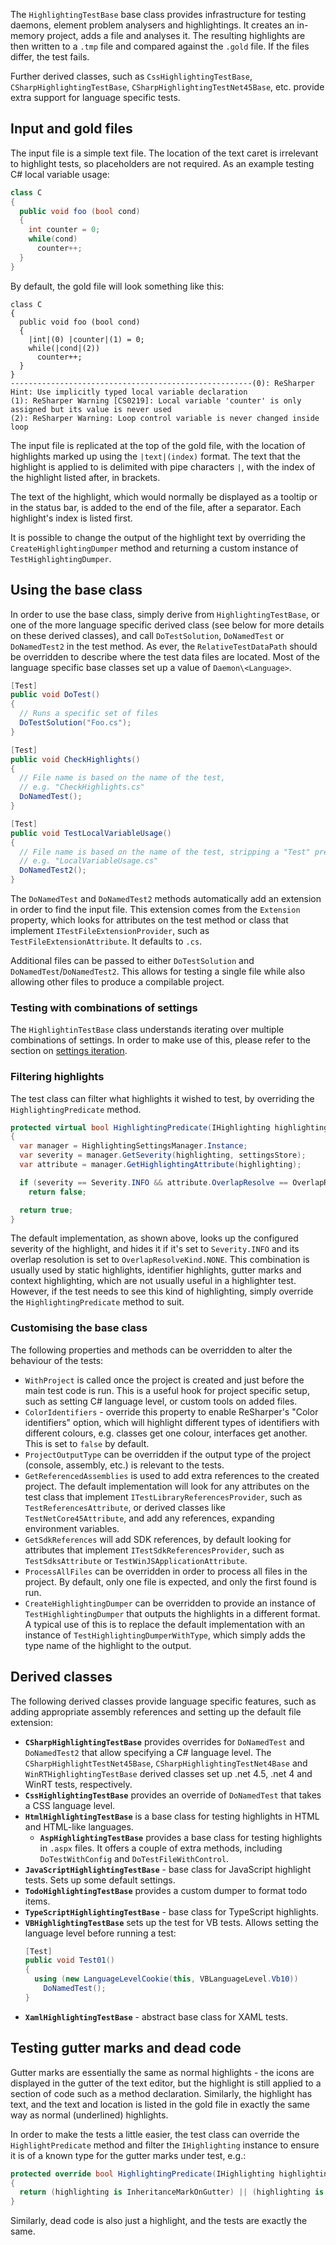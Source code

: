 [//]: # (title: Testing Daemon Stages and Highlights)

The `HighlightingTestBase` base class provides infrastructure for testing daemons, element problem analysers and highlightings. It creates an in-memory project, adds a file and analyses it. The resulting highlights are then written to a `.tmp` file and compared against the `.gold` file. If the files differ, the test fails.

Further derived classes, such as `CssHighlightingTestBase`, `CSharpHighlightingTestBase`, `CSharpHighlightingTestNet45Base`, etc. provide extra support for language specific tests.



## Input and gold files

The input file is a simple text file. The location of the text caret is irrelevant to highlight tests, so placeholders are not required. As an example testing C# local variable usage:

```csharp
class C
{
  public void foo (bool cond)
  {
    int counter = 0;
    while(cond)
      counter++;
  }
}
```

By default, the gold file will look something like this:

```
class C
{
  public void foo (bool cond)
  {
    |int|(0) |counter|(1) = 0;
    while(|cond|(2))
      counter++;
  }
}
------------------------------------------------------(0): ReSharper Hint: Use implicitly typed local variable declaration
(1): ReSharper Warning [CS0219]: Local variable 'counter' is only assigned but its value is never used
(2): ReSharper Warning: Loop control variable is never changed inside loop
```

The input file is replicated at the top of the gold file, with the location of highlights marked up using the `|text|(index)` format. The text that the highlight is applied to is delimited with pipe characters `|`, with the index of the highlight listed after, in brackets.

The text of the highlight, which would normally be displayed as a tooltip or in the status bar, is added to the end of the file, after a separator. Each highlight's index is listed first.

It is possible to change the output of the highlight text by overriding the `CreateHighlightingDumper` method and returning a custom instance of `TestHighlightingDumper`.

## Using the base class

In order to use the base class, simply derive from `HighlightingTestBase`, or one of the more language specific derived class (see below for more details on these derived classes), and call `DoTestSolution`, `DoNamedTest` or `DoNamedTest2` in the test method. As ever, the `RelativeTestDataPath` should be overridden to describe where the test data files are located. Most of the language specific base classes set up a value of `Daemon\<Language>`.

```csharp
[Test]
public void DoTest()
{
  // Runs a specific set of files
  DoTestSolution("Foo.cs");
}

[Test]
public void CheckHighlights()
{
  // File name is based on the name of the test,
  // e.g. "CheckHighlights.cs"
  DoNamedTest();
}

[Test]
public void TestLocalVariableUsage()
{
  // File name is based on the name of the test, stripping a "Test" prefix
  // e.g. "LocalVariableUsage.cs"
  DoNamedTest2();
}
```

The `DoNamedTest` and `DoNamedTest2` methods automatically add an extension in order to find the input file. This extension comes from the `Extension` property, which looks for attributes on the test method or class that implement `ITestFileExtensionProvider`, such as `TestFileExtensionAttribute`. It defaults to `.cs`.

Additional files can be passed to either `DoTestSolution` and `DoNamedTest`/`DoNamedTest2`. This allows for testing a single file while also allowing other files to produce a compilable project.

### Testing with combinations of settings

The `HighlightinTestBase` class understands iterating over multiple combinations of settings. In order to make use of this, please refer to the section on [settings iteration](OptionsIterator.md).

### Filtering highlights

The test class can filter what highlights it wished to test, by overriding the `HighlightingPredicate` method.

```csharp
protected virtual bool HighlightingPredicate(IHighlighting highlighting, IContextBoundSettingsStore settingsStore)
{
  var manager = HighlightingSettingsManager.Instance;
  var severity = manager.GetSeverity(highlighting, settingsStore);
  var attribute = manager.GetHighlightingAttribute(highlighting);

  if (severity == Severity.INFO && attribute.OverlapResolve == OverlapResolveKind.NONE)
    return false;

  return true;
}
```

The default implementation, as shown above, looks up the configured severity of the highlight, and hides it if it's set to `Severity.INFO` and its overlap resolution is set to `OverlapResolveKind.NONE`. This combination is usually used by static highlights, identifier highlights, gutter marks and context highlighting, which are not usually useful in a highlighter test. However, if the test needs to see this kind of highlighting, simply override the `HighlightingPredicate` method to suit.

### Customising the base class

The following properties and methods can be overridden to alter the behaviour of the tests:

* `WithProject` is called once the project is created and just before the main test code is run. This is a useful hook for project specific setup, such as setting C# language level, or custom tools on added files.
* `ColorIdentifiers` - override this property to enable ReSharper's "Color identifiers" option, which will highlight different types of identifiers with different colours, e.g. classes get one colour, interfaces get another. This is set to `false` by default.
* `ProjectOutputType` can be overridden if the output type of the project (console, assembly, etc.) is relevant to the tests.
* `GetReferencedAssemblies` is used to add extra references to the created project. The default implementation will look for any attributes on the test class that implement `ITestLibraryReferencesProvider`, such as `TestReferencesAttribute`, or derived classes like `TestNetCore45Attribute`, and add any references, expanding environment variables.
* `GetSdkReferences` will add SDK references, by default looking for attributes that implement `ITestSdkReferencesProvider`, such as `TestSdksAttribute` or `TestWinJSApplicationAttribute`.
* `ProcessAllFiles` can be overridden in order to process all files in the project. By default, only one file is expected, and only the first found is run.
* `CreateHighlightingDumper` can be overridden to provide an instance of `TestHighlightingDumper` that outputs the highlights in a different format. A typical use of this is to replace the default implementation with an instance of `TestHighlightingDumperWithType`, which simply adds the type name of the highlight to the output.

## Derived classes

The following derived classes provide language specific features, such as adding appropriate assembly references and setting up the default file extension:

* **`CSharpHighlightingTestBase`** provides overrides for `DoNamedTest` and `DoNamedTest2` that allow specifying a C# language level. The `CSharpHighlightTestNet45Base`, `CSharpHighlightingTestNet4Base` and `WinRTHighlightingTestBase` derived classes set up .net 4.5, .net 4 and WinRT tests, respectively.
* **`CssHighlightingTestBase`** provides an override of `DoNamedTest` that takes a CSS language level.
* **`HtmlHighlightingTestBase`** is a base class for testing highlights in HTML and HTML-like languages.
    * **`AspHighlightingTestBase`** provides a base class for testing highlights in `.aspx` files. It offers a couple of extra methods, including `DoTestWithConfig` and `DoTestFileWithControl`.
* **`JavaScriptHighlightingTestBase`** - base class for JavaScript highlight tests. Sets up some default settings.
* **`TodoHighlightingTestBase`** provides a custom dumper to format todo items.
* **`TypeScriptHighlightingTestBase`** - base class for TypeScript highlights.
* **`VBHighlightingTestBase`** sets up the test for VB tests. Allows setting the language level before running a test:
    ```csharp
    [Test]
    public void Test01()
    {
      using (new LanguageLevelCookie(this, VBLanguageLevel.Vb10))
        DoNamedTest();
    }
    ```
* **`XamlHighlightingTestBase`** - abstract base class for XAML tests.

## Testing gutter marks and dead code

Gutter marks are essentially the same as normal highlights - the icons are displayed in the gutter of the text editor, but the highlight is still applied to a section of code such as a method declaration. Similarly, the highlight has text, and the text and location is listed in the gold file in exactly the same way as normal (underlined) highlights.

In order to make the tests a little easier, the test class can override the `HighlightPredicate` method and filter the `IHighlighting` instance to ensure it is of a known type for the gutter marks under test, e.g.:

```csharp
protected override bool HighlightingPredicate(IHighlighting highlighting, IContextBoundSettingsStore settingsStore)
{
  return (highlighting is InheritanceMarkOnGutter) || (highlighting is RecursionMarkOnGutter);
}
```

Similarly, dead code is also just a highlight, and the tests are exactly the same.